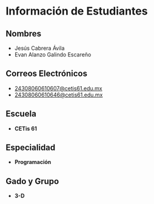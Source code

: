 # Información de Estudiantes

## Nombres
- Jesús Cabrera Ávila  
- Evan Alanzo Galindo Escareño

## Correos Electrónicos
- [24308060610607@cetis61.edu.mx](mailto:24308060610607@cetis61.edu.mx)  
- [24308060610646@cetis61.edu.mx](mailto:24308060610646@cetis61.edu.mx)

## Escuela
- **CETis 61**

## Especialidad
- **Programación**
## Gado y Grupo
- **3-D**
